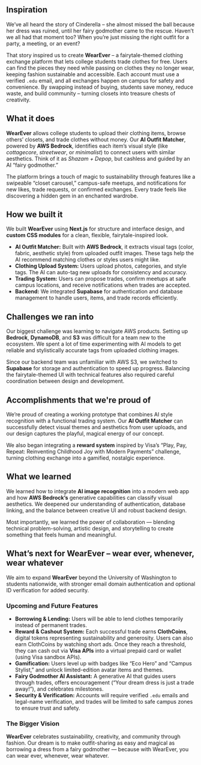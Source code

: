 ## Inspiration  
We’ve all heard the story of Cinderella – she almost missed the ball because her dress was ruined, until her fairy godmother came to the rescue. Haven’t we all had that moment too? When you’re just missing the right outfit for a party, a meeting, or an event?  

That story inspired us to create **WearEver** – a fairytale-themed clothing exchange platform that lets college students trade clothes for free. Users can find the pieces they need while passing on clothes they no longer wear, keeping fashion sustainable and accessible. Each account must use a verified `.edu` email, and all exchanges happen on campus for safety and convenience. By swapping instead of buying, students save money, reduce waste, and build community – turning closets into treasure chests of creativity.  

## What it does  
**WearEver** allows college students to upload their clothing items, browse others’ closets, and trade clothes without money. Our **AI Outfit Matcher**, powered by **AWS Bedrock**, identifies each item’s visual style (like *cottagecore*, *streetwear*, or *minimalist*) to connect users with similar aesthetics. Think of it as *Shazam + Depop*, but cashless and guided by an AI “fairy godmother.”  

The platform brings a touch of magic to sustainability through features like a swipeable “closet carousel,” campus-safe meetups, and notifications for new likes, trade requests, or confirmed exchanges. Every trade feels like discovering a hidden gem in an enchanted wardrobe.  

## How we built it  
We built **WearEver** using **Next.js** for structure and interface design, and **custom CSS modules** for a clean, flexible, fairytale-inspired look.  

- **AI Outfit Matcher:** Built with **AWS Bedrock**, it extracts visual tags (color, fabric, aesthetic style) from uploaded outfit images. These tags help the AI recommend matching clothes or styles users might like.  
- **Clothing Upload System:** Users upload photos, categories, and style tags. The AI can auto-tag new uploads for consistency and accuracy.  
- **Trading System:** Users can propose trades, confirm meetups at safe campus locations, and receive notifications when trades are accepted.  
- **Backend:** We integrated **Supabase** for authentication and database management to handle users, items, and trade records efficiently.  

## Challenges we ran into  
Our biggest challenge was learning to navigate AWS products. Setting up **Bedrock**, **DynamoDB**, and **S3** was difficult for a team new to the ecosystem. We spent a lot of time experimenting with AI models to get reliable and stylistically accurate tags from uploaded clothing images.  

Since our backend team was unfamiliar with AWS S3, we switched to **Supabase** for storage and authentication to speed up progress. Balancing the fairytale-themed UI with technical features also required careful coordination between design and development.  

## Accomplishments that we're proud of  
We’re proud of creating a working prototype that combines AI style recognition with a functional trading system. Our **AI Outfit Matcher** can successfully detect visual themes and aesthetics from user uploads, and our design captures the playful, magical energy of our concept.  

We also began integrating a **reward system** inspired by Visa’s “Play, Pay, Repeat: Reinventing Childhood Joy with Modern Payments” challenge, turning clothing exchange into a gamified, nostalgic experience.  

## What we learned  
We learned how to integrate **AI image recognition** into a modern web app and how **AWS Bedrock’s** generative capabilities can classify visual aesthetics. We deepened our understanding of authentication, database linking, and the balance between creative UI and robust backend design.  

Most importantly, we learned the power of collaboration — blending technical problem-solving, artistic design, and storytelling to create something that feels human and meaningful.  

## What’s next for WearEver – wear ever, whenever, wear whatever  
We aim to expand **WearEver** beyond the University of Washington to students nationwide, with stronger email domain authentication and optional ID verification for added security.  

### Upcoming and Future Features  
- **Borrowing & Lending:** Users will be able to lend clothes temporarily instead of permanent trades.  
- **Reward & Cashout System:** Each successful trade earns **ClothCoins**, digital tokens representing sustainability and generosity. Users can also earn ClothCoins by watching short ads. Once they reach a threshold, they can cash out via **Visa APIs** into a virtual prepaid card or wallet (using Visa sandbox APIs).  
- **Gamification:** Users level up with badges like “Eco Hero” and “Campus Stylist,” and unlock limited-edition avatar items and themes.  
- **Fairy Godmother AI Assistant:** A generative AI that guides users through trades, offers encouragement (“Your dream dress is just a trade away!”), and celebrates milestones.  
- **Security & Verification:** Accounts will require verified `.edu` emails and legal-name verification, and trades will be limited to safe campus zones to ensure trust and safety.  

### The Bigger Vision  
**WearEver** celebrates sustainability, creativity, and community through fashion. Our dream is to make outfit-sharing as easy and magical as borrowing a dress from a fairy godmother — because with WearEver, you can wear ever, whenever, wear whatever.
